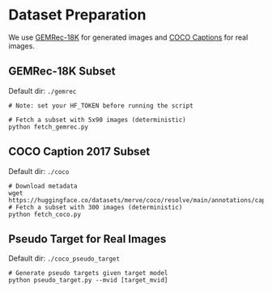 # Dataset Preparation

We use [GEMRec-18K](https://huggingface.co/datasets/MAPS-research/GEMRec-PromptBook) for generated images and [COCO Captions](https://cocodataset.org/#captions-2015) for real images.

## GEMRec-18K Subset
Default dir: `./gemrec`
```shell
# Note: set your HF_TOKEN before running the script

# Fetch a subset with 5x90 images (deterministic)
python fetch_gemrec.py
```

## COCO Caption 2017 Subset
Default dir: `./coco`
```shell
# Download metadata
wget https://huggingface.co/datasets/merve/coco/resolve/main/annotations/captions_train2017.json
# Fetch a subset with 300 images (deterministic)
python fetch_coco.py
```

## Pseudo Target for Real Images
Default dir: `./coco_pseudo_target`
```shell
# Generate pseudo targets given target model
python pseudo_target.py --mvid [target_mvid]
```
